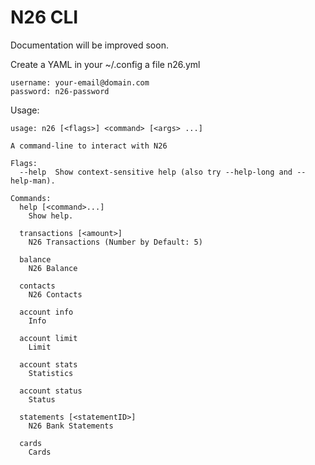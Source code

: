 # N26 CLI

Documentation will be improved soon.

Create a YAML in your ~/.config a file n26.yml

```
username: your-email@domain.com
password: n26-password
```

Usage:

```
usage: n26 [<flags>] <command> [<args> ...]

A command-line to interact with N26

Flags:
  --help  Show context-sensitive help (also try --help-long and --help-man).

Commands:
  help [<command>...]
    Show help.

  transactions [<amount>]
    N26 Transactions (Number by Default: 5)

  balance
    N26 Balance

  contacts
    N26 Contacts

  account info
    Info

  account limit
    Limit

  account stats
    Statistics

  account status
    Status

  statements [<statementID>]
    N26 Bank Statements

  cards
    Cards
```
